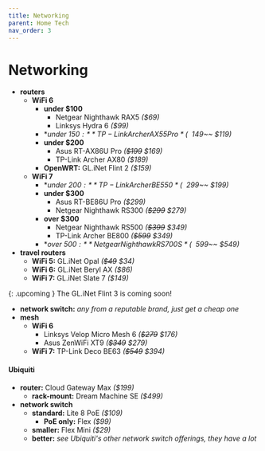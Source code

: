 ```yaml
---
title: Networking
parent: Home Tech
nav_order: 3
---
```

# Networking

- **routers** 
	- **WiFi 6** 
		- **under $100**
			- Netgear Nighthawk RAX5 *($69)*
			- Linksys Hydra 6 *($99)*
		- **under $150:** TP-Link Archer AX55 Pro *(~~$149~~ $119)*
		- **under $200**
			- Asus RT-AX86U Pro *(~~$199~~ $169)*
			- TP-Link Archer AX80 *($189)*
		- **OpenWRT:** GL.iNet Flint 2 *($159)*
	- **WiFi 7** 
		- **under $200:** TP-Link Archer BE550 *(~~$299~~ $199)*
		- **under $300** 
			- Asus RT-BE86U Pro *($299)*
			- Netgear Nighthawk RS300 *(~~$299~~ $279)*
		- **over $300** 
			- Netgear Nighthawk RS500 *(~~$399~~ $349)*
			- TP-Link Archer BE800 *(~~$599~~ $349)*
		- **over $500:** Netgear Nighthawk RS700S *(~~$599~~ $549)*
- **travel routers**
	- **WiFi 5:** GL.iNet Opal *(~~$49~~ $34)*
	- **WiFi 6:** GL.iNet Beryl AX *($86)*
	- **WiFi 7:** GL.iNet Slate 7 *($149)*

{: .upcoming }
The GL.iNet Flint 3 is coming soon!

- **network switch:** *any from a reputable brand, just get a cheap one*
- **mesh**
	- **WiFi 6** 
		- Linksys Velop Micro Mesh 6 *(~~$279~~ $176)*
		- Asus ZenWiFi XT9 *(~~$349~~ $279)*
	- **WiFi 7:** TP-Link Deco BE63 *(~~$549~~ $394)*

#### Ubiquiti

- **router:** Cloud Gateway Max *($199)*
	- **rack-mount:** Dream Machine SE *($499)*
- **network switch** 
	- **standard:** Lite 8 PoE  *($109)*
		- **PoE only:** Flex *($99)*
	- **smaller:** Flex Mini *($29)*
	- **better:** *see Ubiquiti's other network switch offerings, they have a lot*
